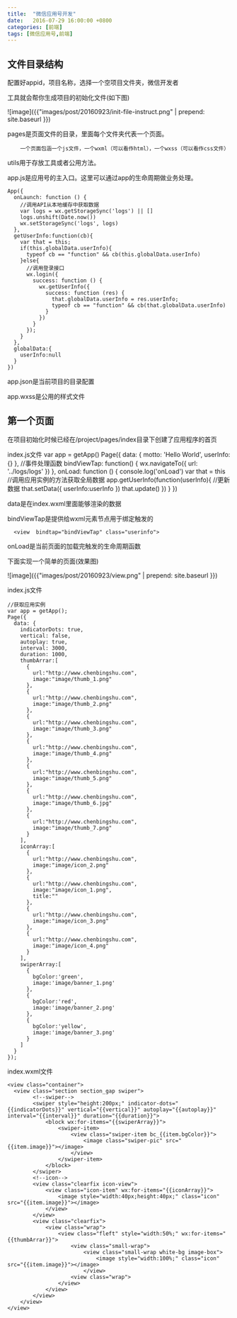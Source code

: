 ```yaml
---
title:  "微信应用号开发"
date:   2016-07-29 16:00:00 +0800
categories: [前端]
tags: [微信应用号,前端]
---
```


文件目录结构
---
配置好appid，项目名称，选择一个空项目文件夹，微信开发者

工具就会帮你生成项目的初始化文件(如下图)

![image]({{"images/post/20160923/init-file-instruct.png" | prepend: site.baseurl }})

pages是页面文件的目录，里面每个文件夹代表一个页面。

        一个页面包涵一个js文件，一个wxml（可以看作html），一个wxss（可以看作css文件）

utils用于存放工具或者公用方法。

app.js是应用号的主入口。这里可以通过app的生命周期做业务处理。

    App({
      onLaunch: function () {
        //调用API从本地缓存中获取数据
        var logs = wx.getStorageSync('logs') || []
        logs.unshift(Date.now())
        wx.setStorageSync('logs', logs)
      },
      getUserInfo:function(cb){
        var that = this;
        if(this.globalData.userInfo){
          typeof cb == "function" && cb(this.globalData.userInfo)
        }else{
          //调用登录接口
          wx.login({
            success: function () {
              wx.getUserInfo({
                success: function (res) {
                  that.globalData.userInfo = res.userInfo;
                  typeof cb == "function" && cb(that.globalData.userInfo)
                }
              })
            }
          });
        }
      },
      globalData:{
        userInfo:null
      }
    })

app.json是当前项目的目录配置

app.wxss是公用的样式文件

第一个页面
---
在项目初始化时候已经在/project/pages/index目录下创建了应用程序的首页

index.js文件
    var app = getApp()
    Page({
      data: {
        motto: 'Hello World',
        userInfo: {}
      },
      //事件处理函数
      bindViewTap: function() {
        wx.navigateTo({
          url: '../logs/logs'
        })
      },
      onLoad: function () {
        console.log('onLoad')
        var that = this
        //调用应用实例的方法获取全局数据
        app.getUserInfo(function(userInfo){
          //更新数据
          that.setData({
            userInfo:userInfo
          })
          that.update()
        })
      }
    })

data是在index.wxml里面能够渲染的数据

bindViewTap是提供给wxml元素节点用于绑定触发的

      <view  bindtap="bindViewTap" class="userinfo">

onLoad是当前页面的加载完触发的生命周期函数

下面实现一个简单的页面(效果图)

![image]({{"images/post/20160923/view.png" | prepend: site.baseurl }})

index.js文件

    //获取应用实例
    var app = getApp();
    Page({
      data: {
        indicatorDots: true,
        vertical: false,
        autoplay: true,
        interval: 3000,
        duration: 1000,
        thumbArrar:[
          {
            url:"http://www.chenbingshu.com",
            image:"image/thumb_1.png"
          },
          {
            url:"http://www.chenbingshu.com",
            image:"image/thumb_2.png"
          },
          {
            url:"http://www.chenbingshu.com",
            image:"image/thumb_3.png"
          },
          {
            url:"http://www.chenbingshu.com",
            image:"image/thumb_4.png"
          },
          {
            url:"http://www.chenbingshu.com",
            image:"image/thumb_5.png"
          },
          {
            url:"http://www.chenbingshu.com",
            image:"image/thumb_6.jpg"
          },
          {
            url:"http://www.chenbingshu.com",
            image:"image/thumb_7.png"
          }
        ],
        iconArray:[
          {
            url:"http://www.chenbingshu.com",
            image:"image/icon_2.png"
          },
          {
            url:"http://www.chenbingshu.com",
            image:"image/icon_1.png",
            title:""
          },
          {
            url:"http://www.chenbingshu.com",
            image:"image/icon_3.png"
          },
          {
            url:"http://www.chenbingshu.com",
            image:"image/icon_4.png"
          }
        ],
        swiperArray:[
          {
            bgColor:'green',
            image:'image/banner_1.png'
          },
          {
            bgColor:'red',
            image:'image/banner_2.png'
          },
          {
            bgColor:'yellow',
            image:'image/banner_3.png'
          }
        ]
      }
    });

index.wxml文件
<!--index.wxml-->

    <view class="container">
      <view class="section section_gap swiper">
            <!--swiper-->
            <swiper style="height:200px;" indicator-dots="{{indicatorDots}}" vertical="{{vertical}}" autoplay="{{autoplay}}" interval="{{interval}}" duration="{{duration}}">
                <block wx:for-items="{{swiperArray}}">
                    <swiper-item>
                        <view class="swiper-item bc_{{item.bgColor}}">
                            <image class="swiper-pic" src="{{item.image}}"></image>
                        </view>
                    </swiper-item>
                </block>
            </swiper>
            <!--icon-->
            <view class="clearfix icon-view">
                <view class="icon-item" wx:for-items="{{iconArray}}">
                    <image style="width:40px;height:40px;" class="icon" src="{{item.image}}"></image>
                </view>
            </view>
            <view class="clearfix">
                <view class="wrap">
                    <view class="fleft" style="width:50%;" wx:for-items="{{thumbArrar}}">
                        <view class="small-wrap">
                            <view class="small-wrap white-bg image-box">
                                <image style="width:100%;" class="icon" src="{{item.image}}"></image>
                            </view>
                        <view class="wrap">
                    </view>
                </view>
            </view>
        </view>
    </view>
